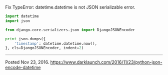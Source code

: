 Fix TypeError: datetime.datetime is not JSON serializable error.

```python
import datetime
import json

from django.core.serializers.json import DjangoJSONEncoder

print json.dumps({
    'timestamp': datetime.datetime.now(),
}, cls=DjangoJSONEncoder, indent=2)
```

---

Posted Nov 23, 2016.
https://www.darklaunch.com/2016/11/23/python-json-encode-datetime